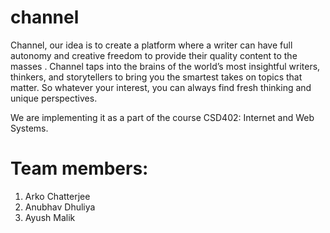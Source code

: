 
# channel

Channel, our idea is to create a platform where a writer can have full autonomy and creative freedom to provide their quality content to the masses . Channel taps into the brains of the world’s most insightful writers, thinkers, and storytellers to bring you the smartest takes on topics that matter. So whatever your interest, you can always find fresh thinking and unique perspectives.

We are implementing it as a part of the course CSD402: Internet and Web Systems.

# Team members:
1. Arko Chatterjee
2. Anubhav Dhuliya
3. Ayush Malik